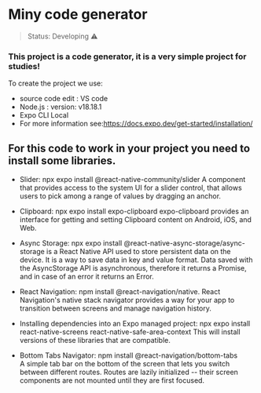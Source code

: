 <h1> Miny code generator  </h1>

> Status: Developing ⚠️

### This project is a code generator, it is a very simple project for studies!

To create the project we use:

+ source code edit : VS code
+ Node.js : version: v18.18.1
+ Expo CLI Local
+ For more information see:https://docs.expo.dev/get-started/installation/

## For this code to work in your project you need to install some libraries.

+ Slider: npx expo install @react-native-community/slider
A component that provides access to the system UI for a slider control, that allows users to pick among a range of values by dragging an anchor.

+ Clipboard: npx expo install expo-clipboard
expo-clipboard provides an interface for getting and setting Clipboard content on Android, iOS, and Web.

+ Async Storage: npx expo install @react-native-async-storage/async-storage
is a React Native API used to store persistent data on the device. It is a way to save data in key and value format. Data saved with the AsyncStorage API is asynchronous, therefore it returns a Promise, and in case of an error it returns an Error. 

+ React Navigation: npm install @react-navigation/native.
React Navigation's native stack navigator provides a way for your app to transition between screens and manage navigation history. 

+ Installing dependencies into an Expo managed project: npx expo install react-native-screens react-native-safe-area-context
This will install versions of these libraries that are compatible.

+ Bottom Tabs Navigator: npm install @react-navigation/bottom-tabs  
A simple tab bar on the bottom of the screen that lets you switch between different routes. Routes are lazily initialized -- their screen components are not mounted until they are first focused.




